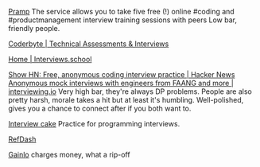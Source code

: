 
[Pramp](https://www.pramp.com/)
The service allows you to take five free (!) online #coding and #productmanagement interview training sessions with peers
Low bar, friendly people. 

[Coderbyte | Technical Assessments & Interviews](https://coderbyte.com)

[Home | Interviews.school](https://interviews.school)

[Show HN: Free, anonymous coding interview practice | Hacker News](https://news.ycombinator.com/item?id=7978075)
[Anonymous mock interviews with engineers from FAANG and more | interviewing.io](https://interviewing.io/)
Very high bar, they're always DP problems. People are also pretty harsh, morale takes a hit but at least it's humbling. Well-polished, gives you a chance to connect after if you both want to.

[Interview cake](https://www.interviewcake.com/)
Practice for programming interviews.

[RefDash](https://refdash.com/)

[Gainlo](http://www.gainlo.co/)
charges money, what a rip-off
